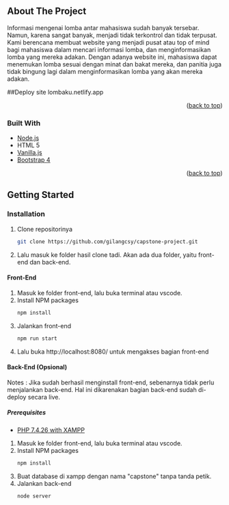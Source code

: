 <!-- ABOUT THE PROJECT -->
## About The Project

Informasi mengenai lomba antar mahasiswa sudah banyak tersebar. Namun, karena sangat banyak, menjadi tidak terkontrol dan tidak terpusat. Kami berencana membuat website yang menjadi pusat atau top of mind bagi mahasiswa dalam mencari informasi lomba, dan menginformasikan lomba yang mereka adakan. Dengan adanya website ini, mahasiswa dapat menemukan lomba sesuai dengan minat dan bakat mereka, dan panitia juga tidak bingung lagi dalam menginformasikan lomba yang akan mereka adakan.

##Deploy site
lombaku.netlify.app

<p align="right">(<a href="#top">back to top</a>)</p>



### Built With


* [Node.js](https://nodejs.org/en/)
* HTML 5
* [Vanilla.js](http://vanilla-js.com/)
* [Bootstrap 4](https://getbootstrap.com/docs/4.0/getting-started/introduction/)

<p align="right">(<a href="#top">back to top</a>)</p>



<!-- GETTING STARTED -->
## Getting Started


### Installation
1. Clone repositorinya
   ```sh
   git clone https://github.com/gilangcsy/capstone-project.git
   ```
2. Lalu masuk ke folder hasil clone tadi. Akan ada dua folder, yaitu front-end dan back-end.


#### Front-End

1. Masuk ke folder front-end, lalu buka terminal atau vscode.
2. Install NPM packages
   ```sh
   npm install
   ```
3. Jalankan front-end
   ```sh
   npm run start
   ```
4. Lalu buka http://localhost:8080/ untuk mengakses bagian front-end


#### Back-End (Opsional)
Notes : Jika sudah berhasil menginstall front-end, sebenarnya tidak perlu menjalankan back-end. Hal ini dikarenakan bagian back-end sudah di-deploy secara live.

##### Prerequisites

* [PHP 7.4.26 with XAMPP](https://www.apachefriends.org/download.html)

1. Masuk ke folder front-end, lalu buka terminal atau vscode.
2. Install NPM packages
   ```sh
   npm install
   ```
3. Buat database di xampp dengan nama "capstone" tanpa tanda petik.
4. Jalankan back-end
   ```sh
   node server
   ```
